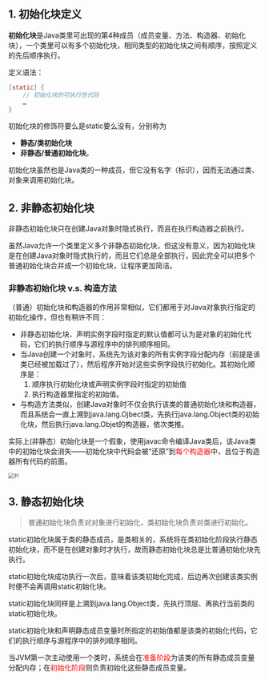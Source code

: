 ## 1. 初始化块定义

**初始化块**是Java类里可出现的第4种成员（成员变量、方法、构造器、初始化块），一个类里可以有多个初始化块，相同类型的初始化块之间有顺序，按照定义的先后顺序执行。

定义语法：

```java
[static] {
    // 初始化块的可执行性代码
    …
}
```

初始化块的修饰符要么是static要么没有，分别称为

- **静态/类初始化块**
- **非静态/普通初始化块**。

初始化块虽然也是Java类的一种成员，但它没有名字（标识），因而无法通过类、对象来调用初始化块。

## 2. 非静态初始化块

非静态初始化块只在创建Java对象时隐式执行，而且在执行构造器之前执行。

虽然Java允许一个类里定义多个非静态初始化块，但这没有意义，因为初始化块是在创建Java对象时隐式执行的，而且它们总是全部执行，因此完全可以把多个普通初始化块合并成一个初始化块，让程序更加简洁。

### 非静态初始化块 v.s. 构造方法

（普通）初始化块和构造器的作用非常相似，它们都用于对Java对象执行指定的初始化操作，但也有稍许不同：

- 非静态初始化块、声明实例字段时指定的默认值都可认为是对象的初始化代码，它们的执行顺序与源程序中的排列顺序相同。
- 当Java创建一个对象时，系统先为该对象的所有实例字段分配内存（前提是该类已经被加载过了），然后程序开始对这些实例字段执行初始化。其初始化顺序是：
    1. 顺序执行初始化块或声明实例字段时指定的初始值
    2. 执行构造器里指定的初始值。
- 与构造方法类似，创建Java对象时不仅会执行该类的普通初始化块和构造器，而且系统会一直上溯到java.lang.Ojbect类，先执行java.lang.Object类的初始化块，然后执行java.lang.Objet的构造器，依次类推。

实际上(非静态）初始化块是一个假象，使用javac命令编译Java类后，该Java类中的初始化块会消失——初始化块中代码会被“还原”到<font color="red">每个构造器</font>中，且位于构造器所有代码的前面。

<img src="https://chua-n.gitee.io/figure-bed/notebook/Java/31.png" alt="31" style="zoom:67%;" />

## 3. 静态初始化块

> 普通初始化块负责对对象进行初始化，类初始化块负责对类进行初始化。

static初始化块属于类的静态成员，是类相关的，系统将在类初始化阶段执行静态初始化块，而不是在创建对象时才执行，故而静态初始化块总是比普通初始化块先执行。

static初始化块成功执行一次后，意味着该类初始化完成，后边再次创建该类实例时便不会再调用static初始化块。

static初始化块同样是上溯到java.lang.Object类，先执行顶层、再执行当前类的static初始化块。

static初始化块和声明静态成员变量时所指定的初始值都是该类的初始化代码，它们的执行顺序与源程序中的排列顺序相同。

当JVM第一次主动使用一个类时，系统会在<font color="red">准备阶段</font>为该类的所有静态成员变量分配内存；在<font color="red">初始化阶段</font>则负责初始化这些静态成员变量。

